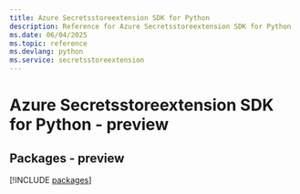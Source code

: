 ```yaml
---
title: Azure Secretsstoreextension SDK for Python
description: Reference for Azure Secretsstoreextension SDK for Python
ms.date: 06/04/2025
ms.topic: reference
ms.devlang: python
ms.service: secretsstoreextension
---
```

# Azure Secretsstoreextension SDK for Python - preview
## Packages - preview
[!INCLUDE [packages](secretsstoreextension-index.md)]